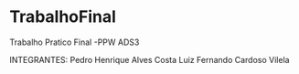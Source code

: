 # TrabalhoFinal
Trabalho Pratico Final -PPW ADS3   

INTEGRANTES:
Pedro Henrique Alves Costa
Luiz Fernando Cardoso Vilela

